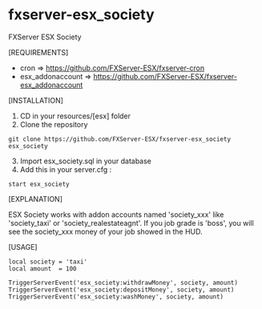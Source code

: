# fxserver-esx_society
FXServer ESX Society

[REQUIREMENTS]

- cron => https://github.com/FXServer-ESX/fxserver-cron
- esx_addonaccount => https://github.com/FXServer-ESX/fxserver-esx_addonaccount

[INSTALLATION]

1) CD in your resources/[esx] folder
2) Clone the repository
```
git clone https://github.com/FXServer-ESX/fxserver-esx_society esx_society
```
3) Import esx_society.sql in your database
4) Add this in your server.cfg :

```
start esx_society
```
[EXPLANATION]

ESX Society works with addon accounts named 'society_xxx' like 'society_taxi' or 'society_realestateagnt'.
If you job grade is 'boss', you will see the society_xxx money of your job showed in the HUD.

[USAGE]
```
local society = 'taxi'
local amount  = 100

TriggerServerEvent('esx_society:withdrawMoney', society, amount)
TriggerServerEvent('esx_society:depositMoney', society, amount)
TriggerServerEvent('esx_society:washMoney', society, amount)
```
